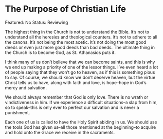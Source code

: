 # The Purpose of Christian Life

Featured: No
Status: Reviewing

The highest thing in the Church is not to understand the Bible. It’s not to understand all the heresies and theological counters. It’s not to adhere to all the canons. It’s not being the most acetic. It’s not doing the most good deeds or even just more good deeds than bad deeds. The ultimate thing in the Church is to become God, as St. Athanasios puts it.

I think many of us don’t believe that we can become saints, and this is why we end up making a priority of one of the lessor things. I’ve even heard a lot of people saying that they won’t go to heaven, as if this is something pious to say. Of course, we should know we don’t deserve heaven, but the virtue Christ tells us to have, along with faith and love, is hope–hope in God’s mercy and salvation.

We should always remember that God is only love. There is no wrath or vindictiveness in him. If we experience a difficult situations–a slap from him, so to speak–this is only ever to perfect our salvation and is never a punishment.

Each one of us is called to have the Holy Spirit abiding in us. We should use the tools God has given us–all those mentioned at the beginning–to acquire and hold onto the Grace we receive in the sacraments.